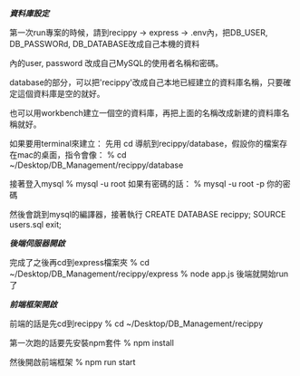 ***資料庫設定***

第一次run專案的時候，請到recippy -> express -> .env內，把DB_USER, DB_PASSWORd, DB_DATABASE改成自己本機的資料


內的user, password 改成自己MySQL的使用者名稱和密碼。

database的部分，可以把'recippy'改成自己本地已經建立的資料庫名稱，只要確定這個資料庫是空的就好。

也可以用workbench建立一個空的資料庫，再把上面的名稱改成新建的資料庫名稱就好。

如果要用terminal來建立：
先用 cd 導航到recippy/database，假設你的檔案存在mac的桌面，指令會像：
% cd ~/Desktop/DB_Management/recippy/database

接著登入mysql
% mysql -u root
如果有密碼的話：
% mysql -u root -p 你的密碼

然後會跳到mysql的編譯器，接著執行
CREATE DATABASE recippy;
SOURCE users.sql
exit;

***後端伺服器開啟***

完成了之後再cd到express檔案夾
% cd ~/Desktop/DB_Management/recippy/express
% node app.js
後端就開始run了

***前端框架開啟***

前端的話是先cd到recippy
% cd ~/Desktop/DB_Management/recippy

第一次跑的話要先安裝npm套件
% npm install

然後開啟前端框架
% npm run start
